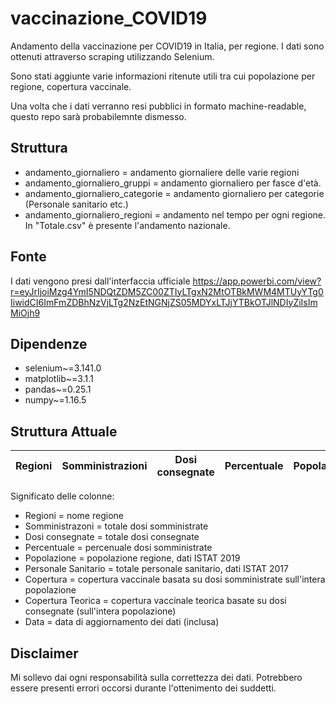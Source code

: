 # vaccinazione_COVID19
Andamento della vaccinazione per COVID19 in Italia, per regione. 
I dati sono ottenuti attraverso scraping utilizzando Selenium.

Sono stati aggiunte varie informazioni ritenute utili tra cui popolazione per regione, copertura vaccinale.

Una volta che i dati verranno resi pubblici in formato machine-readable, questo repo sarà probabilemnte dismesso.

## Struttura

* andamento_giornaliero = andamento giornaliere delle varie regioni
* andamento_giornaliero_gruppi = andamento giornaliero per fasce d'età.
* andamento_giornaliero_categorie = andamento giornaliero per categorie (Personale sanitario etc.)
* andamento_giornaliero_regioni = andamento nel tempo per ogni regione. In "Totale.csv" è presente l'andamento nazionale.


## Fonte

I dati vengono presi dall'interfaccia ufficiale https://app.powerbi.com/view?r=eyJrIjoiMzg4YmI5NDQtZDM5ZC00ZTIyLTgxN2MtOTBkMWM4MTUyYTg0IiwidCI6ImFmZDBhNzVjLTg2NzEtNGNjZS05MDYxLTJjYTBkOTJlNDIyZiIsImMiOjh9

## Dipendenze
* selenium~=3.141.0
* matplotlib~=3.1.1
* pandas~=0.25.1
* numpy~=1.16.5

## Struttura Attuale
Regioni | Somministrazioni | Dosi consegnate | Percentuale | Popolazione | Copertura | Copertura Teorica | Data | 
--- | --- | --- | --- |--- |--- |--- |--- |

Significato delle colonne:
  * Regioni = nome regione
  * Somministrazoni = totale dosi somministrate
  * Dosi consegnate = totale dosi consegnate
  * Percentuale = percenuale dosi somministrate
  * Popolazione = popolazione regione, dati ISTAT 2019
  * Personale Sanitario = totale personale sanitario, dati ISTAT 2017
  * Copertura = copertura vaccinale basata su dosi somministrate sull'intera popolazione
  * Copertura Teorica = copertura vaccinale teorica basate su dosi consegnate (sull'intera popolazione)
  * Data = data di aggiornamento dei dati (inclusa)
  

## Disclaimer
Mi sollevo dai ogni responsabilità sulla correttezza dei dati. Potrebbero essere presenti errori occorsi durante l'ottenimento dei suddetti.


